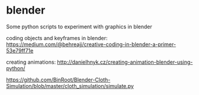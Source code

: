 # blender
Some python scripts to experiment with graphics in blender

coding objects and keyframes in blender: https://medium.com/@behreajj/creative-coding-in-blender-a-primer-53e79ff71e

creating animations: http://danielhnyk.cz/creating-animation-blender-using-python/


https://github.com/BinRoot/Blender-Cloth-Simulation/blob/master/cloth_simulation/simulate.py
